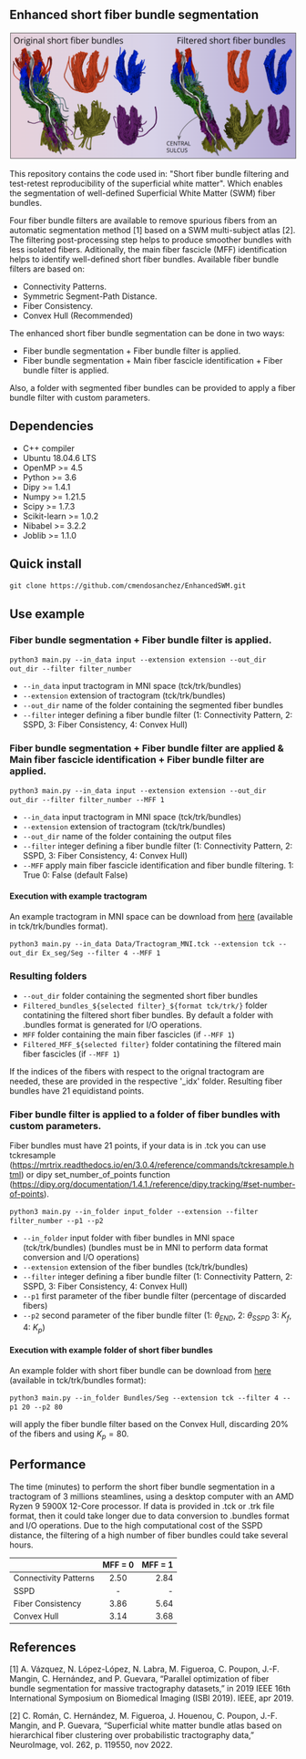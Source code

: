 ## Enhanced short fiber bundle segmentation

![fs](/img_seg/captura.png)

This repository contains the code used in: "Short fiber bundle filtering and test-retest reproducibility of the superficial white matter". Which enables the segmentation of well-defined Superficial White Matter (SWM) fiber bundles.

Four fiber bundle filters are available to remove spurious fibers from an automatic segmentation method [1] based on a SWM multi-subject atlas [2]. The filtering post-processing step helps to produce smoother bundles with less isolated fibers. Aditionally, the main fiber fascicle (MFF) identification helps to identify well-defined short fiber bundles. Available fiber bundle filters are based on:

- Connectivity Patterns.
- Symmetric Segment-Path Distance.
- Fiber Consistency.
- Convex Hull (Recommended)

The enhanced short fiber bundle segmentation can be done in two ways:
- Fiber bundle segmentation + Fiber bundle filter is applied.
- Fiber bundle segmentation + Main fiber fascicle identification + Fiber bundle filter is applied.

Also, a folder with segmented fiber bundles can be provided to apply a fiber bundle filter with custom parameters.

## Dependencies 

- C++ compiler
- Ubuntu 18.04.6 LTS
- OpenMP >= 4.5
- Python >= 3.6
- Dipy >= 1.4.1
- Numpy >= 1.21.5
- Scipy >= 1.7.3
- Scikit-learn >= 1.0.2
- Nibabel >= 3.2.2
- Joblib >= 1.1.0

## Quick install

```
git clone https://github.com/cmendosanchez/EnhancedSWM.git
```
  
## Use example
### Fiber bundle segmentation + Fiber bundle filter is applied.
```
python3 main.py --in_data input --extension extension --out_dir out_dir --filter filter_number 
```
* `--in_data` input tractogram in MNI space (tck/trk/bundles)
* `--extension` extension of tractogram (tck/trk/bundles)
* `--out_dir` name of the folder containing the segmented fiber bundles
* `--filter` integer defining a fiber bundle filter (1: Connectivity Pattern, 2: SSPD, 3: Fiber Consistency, 4: Convex Hull)
  
### Fiber bundle segmentation + Fiber bundle filter are applied & Main fiber fascicle identification + Fiber bundle filter are applied.
```
python3 main.py --in_data input --extension extension --out_dir out_dir --filter filter_number --MFF 1
```
* `--in_data` input tractogram in MNI space (tck/trk/bundles)
* `--extension` extension of tractogram (tck/trk/bundles)
* `--out_dir` name of the folder containing the output files
* `--filter` integer defining a fiber bundle filter (1: Connectivity Pattern, 2: SSPD, 3: Fiber Consistency, 4: Convex Hull)
* `--MFF` apply main fiber fascicle identification and fiber bundle filtering. 1: True 0: False (default False)

#### Execution with example tractogram
An example tractogram in MNI space can be download from [here](https://drive.google.com/drive/folders/1p-aP8NzO2S3VezMRTGIudy5wwIoPhvuc?usp=sharing) (available in tck/trk/bundles format).

```
python3 main.py --in_data Data/Tractogram_MNI.tck --extension tck --out_dir Ex_seg/Seg --filter 4 --MFF 1
```

### Resulting folders
* `--out_dir` folder containing the segmented short fiber bundles
* `Filtered_bundles_${selected filter}_${format tck/trk/}` folder contatining the filtered short fiber bundles. By default a folder with .bundles format is generated for I/O operations.
* `MFF` folder containing the main fiber fascicles (if `--MFF 1`)
* `Filtered_MFF_${selected filter}` folder contatining the filtered main fiber fascicles (if `--MFF 1`)

If the indices of the fibers with respect to the orignal tractogram are needed, these are provided in the respective '_idx' folder. Resulting fiber bundles have 21 equidistand points.

### Fiber bundle filter is applied to a folder of fiber bundles with custom parameters.
Fiber bundles must have 21 points, if your data is in .tck you can use tckresample (https://mrtrix.readthedocs.io/en/3.0.4/reference/commands/tckresample.html) or dipy set_number_of_points function (https://dipy.org/documentation/1.4.1./reference/dipy.tracking/#set-number-of-points).

```
python3 main.py --in_folder input_folder --extension --filter filter_number --p1 --p2
```
* `--in_folder` input folder with fiber bundles in MNI space (tck/trk/bundles) (bundles must be in MNI to perform data format conversion and I/O operations)
* `--extension` extension of the fiber bundles (tck/trk/bundles)
* `--filter` integer defining a fiber bundle filter  (1: Connectivity Pattern, 2: SSPD, 3: Fiber Consistency, 4: Convex Hull)
* `--p1` first parameter of the fiber bundle filter (percentage of discarded fibers)
* `--p2` second parameter of the fiber bundle filter (1: $\theta_{END}$, 2: $\theta_{SSPD}$ 3: $K_{f}$, 4: $K_{p}$)

#### Execution with example folder of short fiber bundles
An example folder with short fiber bundle can be download from [here](https://drive.google.com/drive/folders/1p-aP8NzO2S3VezMRTGIudy5wwIoPhvuc?usp=sharing) (available in tck/trk/bundles format):
```
python3 main.py --in_folder Bundles/Seg --extension tck --filter 4 --p1 20 --p2 80 
```
will apply the fiber bundle filter based on the Convex Hull, discarding 20% of the fibers and using $K_{p}=80$.

## Performance

The time (minutes) to perform the short fiber bundle segmentation in a tractogram of 3 millions steamlines, using a desktop computer with an AMD Ryzen 9 5900X 12-Core processor. If data is provided in .tck or .trk file format, then it could take longer due to data conversion to .bundles format and I/O operations. Due to the high computational cost of the SSPD distance, the filtering of a high number of fiber bundles could take several hours.

| 		         | MFF = 0  | MFF = 1 |
| ------------- |:-------------:| -----:|
| Connectivity Patterns | 2.50 | 2.84 |
| SSPD | - | - |
| Fiber Consistency | 3.86 | 5.64|
| Convex Hull| 3.14 | 3.68|



## References
[1] A. Vázquez, N. López-López, N. Labra, M. Figueroa, C. Poupon, J.-F. Mangin, C. Hernández,
and P. Guevara, “Parallel optimization of fiber bundle segmentation for massive tractography
datasets,” in 2019 IEEE 16th International Symposium on Biomedical Imaging (ISBI 2019).
IEEE, apr 2019.

[2] C. Román, C. Hernández, M. Figueroa, J. Houenou, C. Poupon, J.-F. Mangin, and P. Guevara,
“Superficial white matter bundle atlas based on hierarchical fiber clustering over probabilistic
tractography data,” NeuroImage, vol. 262, p. 119550, nov 2022.

